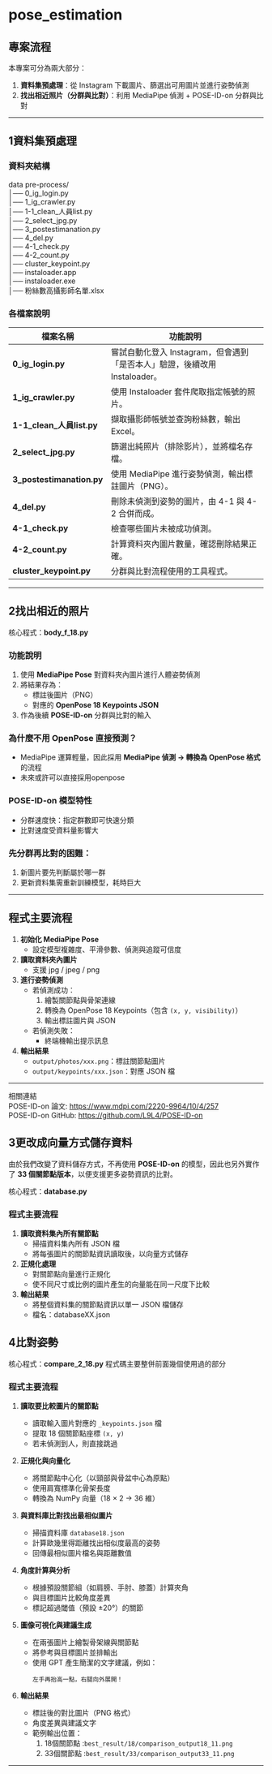 
# pose_estimation

## 專案流程

本專案可分為兩大部分：

1. **資料集預處理**：從 Instagram 下載圖片、篩選出可用圖片並進行姿勢偵測  
2. **找出相近照片（分群與比對）**：利用 MediaPipe 偵測 + POSE-ID-on 分群與比對

---

## 1️資料集預處理

### 資料夾結構
data pre-process/  
│── 0_ig_login.py  
│── 1_ig_crawler.py  
│── 1-1_clean_人員list.py  
│── 2_select_jpg.py  
│── 3_postestimanation.py  
│── 4_del.py  
│── 4-1_check.py  
│── 4-2_count.py  
│── cluster_keypoint.py  
│── instaloader.app  
│── instaloader.exe  
│── 粉絲數高攝影師名單.xlsx  

### 各檔案說明

| 檔案名稱 | 功能說明 |
|---------|---------|
| **0_ig_login.py** | 嘗試自動化登入 Instagram，但會遇到「是否本人」驗證，後續改用 Instaloader。 |
| **1_ig_crawler.py** | 使用 Instaloader 套件爬取指定帳號的照片。 |
| **1-1_clean_人員list.py** | 擷取攝影師帳號並查詢粉絲數，輸出 Excel。 |
| **2_select_jpg.py** | 篩選出純照片（排除影片），並將檔名存檔。 |
| **3_postestimanation.py** | 使用 MediaPipe 進行姿勢偵測，輸出標註圖片（PNG）。 |
| **4_del.py** | 刪除未偵測到姿勢的圖片，由 4-1 與 4-2 合併而成。 |
| **4-1_check.py** | 檢查哪些圖片未被成功偵測。 |
| **4-2_count.py** | 計算資料夾內圖片數量，確認刪除結果正確。 |
| **cluster_keypoint.py** | 分群與比對流程使用的工具程式。 |

---

## 2️找出相近的照片

核心程式：**body_f_18.py**

### 功能說明

1. 使用 **MediaPipe Pose** 對資料夾內圖片進行人體姿勢偵測  
2. 將結果存為：
   - 標註後圖片（PNG）
   - 對應的 **OpenPose 18 Keypoints JSON**
3. 作為後續 **POSE-ID-on** 分群與比對的輸入

### 為什麼不用 OpenPose 直接預測？

- MediaPipe 運算輕量，因此採用 **MediaPipe 偵測 → 轉換為 OpenPose 格式** 的流程
- 未來或許可以直接採用openpose

### POSE-ID-on 模型特性

- 分群速度快：指定群數即可快速分類
- 比對速度受資料量影響大

### 先分群再比對的困難：

  1. 新圖片要先判斷屬於哪一群
  2. 更新資料集需重新訓練模型，耗時巨大

---

## 程式主要流程

1. **初始化 MediaPipe Pose**  
   - 設定模型複雜度、平滑參數、偵測與追蹤可信度
2. **讀取資料夾內圖片**  
   - 支援 jpg / jpeg / png
3. **進行姿勢偵測**  
   - 若偵測成功：
     1. 繪製關節點與骨架連線
     2. 轉換為 OpenPose 18 Keypoints（包含 `(x, y, visibility)`）
     3. 輸出標註圖片與 JSON
   - 若偵測失敗：
     - 終端機輸出提示訊息
4. **輸出結果**  
   - `output/photos/xxx.png`：標註關節點圖片  
   - `output/keypoints/xxx.json`：對應 JSON 檔  

---

相關連結  
POSE-ID-on 論文: https://www.mdpi.com/2220-9964/10/4/257  
POSE-ID-on GitHub: https://github.com/L9L4/POSE-ID-on  

## 3️更改成向量方式儲存資料

由於我們改變了資料儲存方式，不再使用 **POSE-ID-on** 的模型，因此也另外實作了 **33 個關節點版本**，以便支援更多姿勢資訊的比對。

核心程式：**database.py**

### 程式主要流程

1. **讀取資料集內所有關節點**  
   - 掃描資料集內所有 JSON 檔  
   - 將每張圖片的關節點資訊讀取後，以向量方式儲存
2. **正規化處理**  
   - 對關節點向量進行正規化  
   - 使不同尺寸或比例的圖片產生的向量能在同一尺度下比較
3. **輸出結果**  
   - 將整個資料集的關節點資訊以單一 JSON 檔儲存  
   - 檔名：databaseXX.json

## 4比對姿勢

核心程式：**compare_2_18.py**
程式碼主要整併前面幾個使用過的部分

### 程式主要流程

1. **讀取要比較圖片的關節點**  
   - 讀取輸入圖片對應的 `_keypoints.json` 檔  
   - 提取 18 個關節點座標 `(x, y)`  
   - 若未偵測到人，則直接跳過

2. **正規化與向量化**  
   - 將關節點中心化（以頸部與骨盆中心為原點）  
   - 使用肩寬標準化骨架長度  
   - 轉換為 NumPy 向量（18 × 2 → 36 維）

3. **與資料庫比對找出最相似圖片**  
   - 掃描資料庫 `database18.json`  
   - 計算歐幾里得距離找出相似度最高的姿勢  
   - 回傳最相似圖片檔名與距離數值

4. **角度計算與分析**  
   - 根據預設關節組（如肩膀、手肘、膝蓋）計算夾角  
   - 與目標圖片比較角度差異  
   - 標記超過閾值（預設 ±20°）的關節

5. **圖像可視化與建議生成**  
   - 在兩張圖片上繪製骨架線與關節點  
   - 將參考與目標圖片並排輸出  
   - 使用 GPT 產生簡潔的文字建議，例如：
     ```
     左手再抬高一點，右腿向外展開！
     ```

6. **輸出結果**  
   - 標註後的對比圖片（PNG 格式）  
   - 角度差異與建議文字  
   - 範例輸出位置：
     1. 18個關節點 :`best_result/18/comparison_output18_11.png`
     2. 33個關節點 :`best_result/33/comparison_output33_11.png`

---











